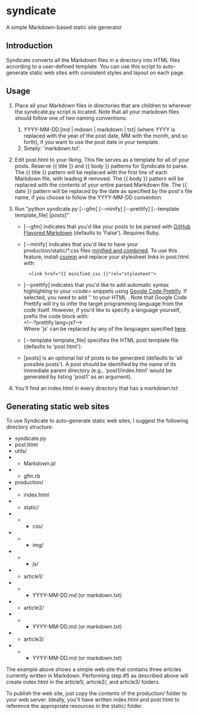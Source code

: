 
syndicate
===
A simple Markdown-based static site generator


Introduction
---
Syndicate converts all the Markdown files in a directory into HTML files according to a user-defined template. You can use this script to auto-generate static web sites with consistent styles and layout on each page.

Usage
---
1. Place all your Markdown files in directories that are children to wherever the syndicate.py script is located. Note that all your markdown files should follow one of two naming conventions:

    1. YYYY-MM-DD.[md | mdown | markdown | txt] (where YYYY is replaced with the year of the post date, MM with the month, and so forth), if you want to use the post date in your template.
    2. Simply: 'markdown.txt'.
2. Edit post.html to your liking. This file serves as a template for all of your posts. Reserve {{ title }} and {{ body }} patterns for Syndicate to parse. The {{ title }} pattern will be replaced with the first line of each Markdown file, with leading # removed. The {{ body }} pattern will be replaced with the contents of your entire parsed Markdown file. The {{ date }} pattern will be replaced by the date as specified by the post's file name, if you choose to follow the YYYY-MM-DD convention.
3. Run "python syndicate.py [--gfm] [--minify] [--prettify] [--template template_file] [posts]"

    * [--gfm] indicates that you'd like your posts to be parsed with [GitHub Flavored Markdown](https://help.github.com/articles/github-flavored-markdown) (defaults to 'False'). Requires Ruby.
    * [--minify] indicates that you'd like to have your production/static/*.css files [minified and combined](http://developer.yahoo.com/performance/rules.html#minify). To use this feature, install [cssmin](https://pypi.python.org/pypi/cssmin) and replace your stylesheet links in post.html with

            <link href="{{ minified_css }}"rel="stylesheet">

    * [--prettify] indicates that you'd like to add automatic syntax highlighting to your \<code\> snippets using [Google Code Prettify](https://code.google.com/p/google-code-prettify/). If selected, you need to add '<script src="https://google-code-prettify.googlecode.com/svn/loader/run_prettify.js"></script>' to your HTML <head>. Note that Google Code Prettify will try to infer the target programming language from the code itself. However, if you'd like to specify a language yourself, prefix the code block with: <script style="display:block" type="text/plain"><!--?prettify lang=js?--></script> Where 'js' can be replaced by any of the languages specified [here](http://google-code-prettify.googlecode.com/svn/trunk/README.html).

    * [--template template_file] specifies the HTML post template file (defaults to 'post.html').
    * [posts] is an optional list of posts to be generated (defaults to 'all possible posts'). A post should be identified by the name of its immediate parent directory (e.g., 'post1/index.html' would be generated by listing 'post1' as an argument).
4. You'll find an index.html in every directory that has a markdown.txt

Generating static web sites
---
To use Syndicate to auto-generate static web sites, I suggest the following directory structure:

- syndicate.py
- post.html
- utils/
- - Markdown.pl
- - gfm.rb
- production/
- - index.html
- - static/
- - - css/
- - - img/
- - - js/
- - article1/
- - - YYYY-MM-DD.md (or markdown.txt)
- - article2/
- - - YYYY-MM-DD.md (or markdown.txt)
- - article3/
- - - YYYY-MM-DD.md (or markdown.txt)

The example above shows a simple web site that contains three articles currently written in Markdown. Performing step #5 as described above will create index.html in the article1/, article2/, and article3/ folders.

To publish the web site, just copy the contents of the production/ folder to your web server. Ideally, you'll have written index.html and post.html to reference the appropriate resources in the static/ folder.
